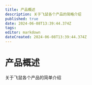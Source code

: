 ```yaml
---
title: 产品概述
description: 关于飞鼠各个产品的简略介绍
published: true
date: 2024-06-08T13:39:44.374Z
tags: 
editor: markdown
dateCreated: 2024-06-08T13:39:44.374Z
---
```


# 产品概述
关于飞鼠各个产品的简单介绍